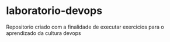 # laboratorio-devops
Repositorio criado com a finalidade de executar exercicios para o aprendizado da cultura devops
